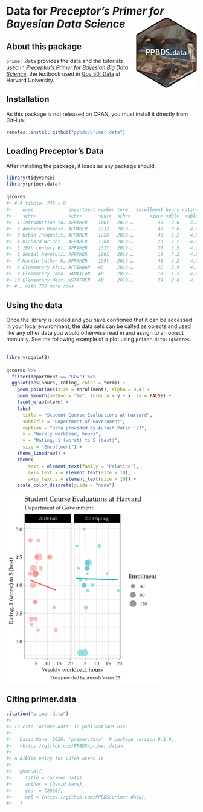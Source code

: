 
<!-- README is generated from README.Rmd, edit ONLY this file if needed. But, after you edit it, you NEED TO KNIT IT BY HAND in order to create the new README.md, which is the thing which is actually used. -->

# Data for *Preceptor’s Primer for <br/> Bayesian Data Science* <img src="man/figures/ulysses_hex_black.png" align = "right"  width="160">

## About this package

`primer.data` provides the data and the tutorials used in *[Preceptor’s
Primer for Bayesian Big Data Science](https://ppbds.github.io/primer/)*,
the textbook used in [Gov 50:
Data](https://www.davidkane.info/files/gov_1005_spring_2021.html) at Harvard
University.

<!-- unsure if badges are available for use yet here -->

## Installation

As this package is not released on CRAN, you must install it directly
from GitHub.

``` r
remotes::install_github("ppbds/primer.data")
```

## Loading Preceptor’s Data

After installing the package, it loads as any package should.

``` r
library(tidyverse) 
library(primer.data)

qscores
#> # A tibble: 748 x 8
#>    name             department number term   enrollment hours rating instructor 
#>    <chr>            <chr>      <chr>  <chr>       <int> <dbl>  <dbl> <chr>      
#>  1 Introduction to… AFRAMER    100Y   2019-…         49   2.6    4.2 Jesse McCa…
#>  2 American Democr… AFRAMER    123Z   2019-…         49   3.6    4.4 Cornel West
#>  3 Urban Inequalit… AFRAMER    125X   2019-…         40   5.2    4.5 Elizabeth …
#>  4 Richard Wright   AFRAMER    130X   2019-…         23   7.2    4.4 Glenda Car…
#>  5 19th century Bl… AFRAMER    131Y   2019-…         20   3.5    4.9 Linda Chav…
#>  6 Social Revoluti… AFRAMER    199X   2019-…         19   7.2    4.8 Alejandro …
#>  7 Martin Luther K… AFRAMER    199Y   2019-…         40   4.2    4.7 Brandon Mi…
#>  8 Elementary Afri… AFRIKAAN   AB     2019-…         22   2.9    4.9 John M Mug…
#>  9 Elementary Jama… JAMAICAN   AB     2019-…         18   1.5    4.9 John M Mug…
#> 10 Elementary West… WSTAFRCN   AB     2019-…         29   2.6    4   John M Mug…
#> # … with 738 more rows
```

## Using the data

Once the library is loaded and you have confirmed that it can be
accessed in your local environment, the data sets can be called as
objects and used like any other data you would otherwise read in and
assign to an object manually. See the following example of a plot using
`primer.data::qscores`.

``` r

library(ggplot2)

qscores %>% 
  filter(department == "GOV") %>% 
  ggplot(aes(hours, rating, color = term)) +
    geom_point(aes(size = enrollment), alpha = 0.4) +
    geom_smooth(method = "lm", formula = y ~ x, se = FALSE) +
    facet_wrap(~term) +
    labs(
      title = "Student Course Evaluations at Harvard",
      subtitle = "Department of Government",
      caption = "Data provided by Aurash Vatan '23",
      x = "Weekly workload, hours",
      y = "Rating, 1 (worst) to 5 (best)",
      size = "Enrollment") +
    theme_linedraw() +
    theme(
        text = element_text(family = "Palatino"),
        axis.text.x = element_text(size = 10),
        axis.text.y = element_text(size = 10)) +
    scale_color_discrete(guide = "none")
```

<!-- DK: We need some comments explaining what this is doing and how we can replace it. Specifically, why place the figure in man/ rather than inst/? -->

<img src= "man/figures/README-plot-1.png" align="center" height="500">

## Citing primer.data

``` r
citation("primer.data")
#> 
#> To cite 'primer.data' in publications use:
#> 
#>   David Kane. 2020. 'primer.data'. R package version 0.1.0,
#>   <https://github.com/PPBDS/primer.data>.
#> 
#> A BibTeX entry for LaTeX users is
#> 
#>   @Manual{,
#>     title = {primer.data},
#>     author = {David Kane},
#>     year = {2020},
#>     url = {https://github.com/PPBDS/primer.data},
#>   }
```

